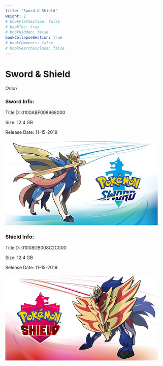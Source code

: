 ```yaml
---
title: "Sword & Shield"
weight: 2
# bookFlatSection: false
# bookToc: true
# bookHidden: false
bookCollapseSection: true
# bookComments: false
# bookSearchExclude: false
---
```

# Sword & Shield

*Orion*

### Sword Info:

TitleID: 0100ABF008968000

Size: 12.4 GB

Release Date: 11-15-2019

![Sword](/sword.jpg)

### Shield Info:

TitleID: 01008DB008C2C000

Size: 12.4 GB

Release Date: 11-15-2019

![Shield](/shield.jpg)